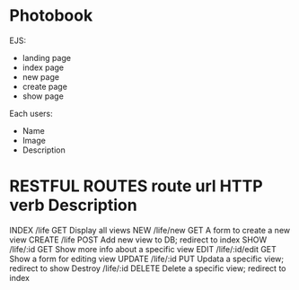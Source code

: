 # Photobook

EJS:
* landing page
* index page
* new page
* create page
* show page

Each users:
* Name
* Image
* Description

RESTFUL ROUTES
route   url             HTTP verb    Description
===============================================
INDEX   /life           GET          Display all views
NEW     /life/new       GET          A form to create a new view
CREATE  /life           POST         Add new view to DB; redirect to index
SHOW    /life/:id       GET          Show more info about a specific view
EDIT    /life/:id/edit  GET          Show a form for editing view
UPDATE  /life/:id       PUT          Updata a specific view; redirect to show
Destroy /life/:id       DELETE       Delete a specific view; redirect to index
